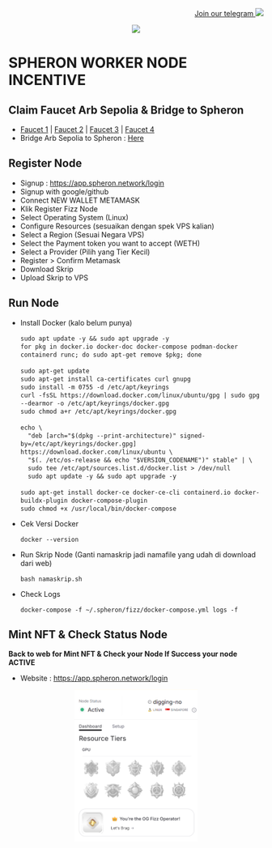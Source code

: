 <p style="font-size:14px" align="right">
<a href="https://t.me/airdropasc" target="_blank">Join our telegram <img src="https://user-images.githubusercontent.com/50621007/183283867-56b4d69f-bc6e-4939-b00a-72aa019d1aea.png" width="30"/></a>
</p>

<p align="center">
  <img height="300" height="auto" src="https://user-images.githubusercontent.com/109174478/209359981-dc19b4bf-854d-4a2a-b803-2547a7fa43f2.jpg">
</p>


# SPHERON WORKER NODE INCENTIVE

## Claim Faucet Arb Sepolia & Bridge to Spheron
- [Faucet 1](https://faucet.quicknode.com/arbitrum/sepolia) | [Faucet 2](https://www.alchemy.com/faucets/arbitrum-sepolia) | [Faucet 3](https://faucets.chain.link/arbitrum-sepolia) | [Faucet 4](https://learnweb3.io/faucets/arbitrum_sepolia/)
- Bridge Arb Sepolia to Spheron : [Here](https://spheron-devnet-eth.bridge.caldera.xyz/)

## Register Node
- Signup : https://app.spheron.network/login
- Signup with google/github
- Connect NEW WALLET METAMASK
- Klik Register Fizz Node
- Select Operating System (Linux)
- Configure Resources (sesuaikan dengan spek VPS kalian)
- Select a Region (Sesuai Negara VPS)
- Select the Payment token you want to accept (WETH)
- Select a Provider (Pilih yang Tier Kecil)
- Register > Confirm Metamask
- Download Skrip
- Upload Skrip to VPS

## Run Node
  - Install Docker (kalo belum punya)
    ```
    sudo apt update -y && sudo apt upgrade -y
    for pkg in docker.io docker-doc docker-compose podman-docker containerd runc; do sudo apt-get remove $pkg; done

    sudo apt-get update
    sudo apt-get install ca-certificates curl gnupg
    sudo install -m 0755 -d /etc/apt/keyrings
    curl -fsSL https://download.docker.com/linux/ubuntu/gpg | sudo gpg --dearmor -o /etc/apt/keyrings/docker.gpg
    sudo chmod a+r /etc/apt/keyrings/docker.gpg

    echo \
      "deb [arch="$(dpkg --print-architecture)" signed-by=/etc/apt/keyrings/docker.gpg] https://download.docker.com/linux/ubuntu \
      "$(. /etc/os-release && echo "$VERSION_CODENAME")" stable" | \
      sudo tee /etc/apt/sources.list.d/docker.list > /dev/null
      sudo apt update -y && sudo apt upgrade -y

    sudo apt-get install docker-ce docker-ce-cli containerd.io docker-buildx-plugin docker-compose-plugin
    sudo chmod +x /usr/local/bin/docker-compose
    ```
  - Cek Versi Docker
    ```
    docker --version
    ```
  - Run Skrip Node (Ganti namaskrip jadi namafile yang udah di download dari web)
    ```
    bash namaskrip.sh
    ```
  - Check Logs
    ```
    docker-compose -f ~/.spheron/fizz/docker-compose.yml logs -f
    ```
## Mint NFT & Check Status Node
**Back to web for Mint NFT & Check your Node If Success your node ACTIVE**
- Website : https://app.spheron.network/login
<p align="center">
  <img height="300" height="auto" src="https://github.com/zamzasalim/spheron/blob/main/xxxxxxxx.png">
</p>
